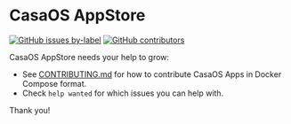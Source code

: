 # CasaOS AppStore

[![GitHub issues by-label](https://img.shields.io/github/issues/IceWhaleTech/CasaOS-AppStore/help%20wanted?label=help%20wanted&style=for-the-badge)](https://github.com/IceWhaleTech/CasaOS-AppStore/issues?q=is%3Aissue+is%3Aopen+label%3A%22help+wanted%22) [![GitHub contributors](https://img.shields.io/github/contributors/IceWhaleTech/CasaOS-AppStore?style=for-the-badge)](https://github.com/IceWhaleTech/CasaOS-AppStore/graphs/contributors)

CasaOS AppStore needs your help to grow:

- See [CONTRIBUTING.md](CONTRIBUTING.md) for how to contribute CasaOS Apps in Docker Compose format.
- Check `help wanted` for which issues you can help with.

Thank you!

<!-- ALL-CONTRIBUTORS-LIST:START - Do not remove or modify this section -->
<!-- prettier-ignore-start -->
<!-- markdownlint-disable -->

<!-- markdownlint-restore -->
<!-- prettier-ignore-end -->

<!-- ALL-CONTRIBUTORS-LIST:END -->
